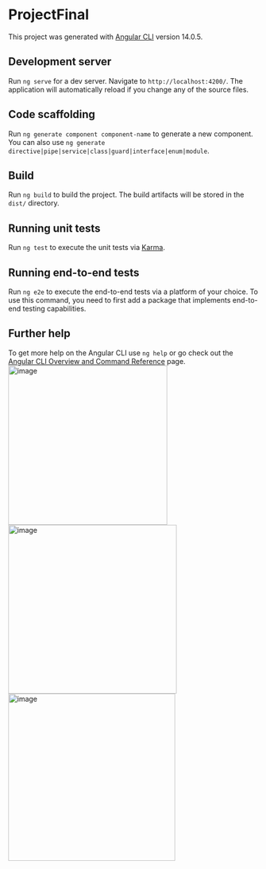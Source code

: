 # ProjectFinal

This project was generated with [Angular CLI](https://github.com/angular/angular-cli) version 14.0.5.

## Development server

Run `ng serve` for a dev server. Navigate to `http://localhost:4200/`. The application will automatically reload if you change any of the source files.

## Code scaffolding

Run `ng generate component component-name` to generate a new component. You can also use `ng generate directive|pipe|service|class|guard|interface|enum|module`.

## Build

Run `ng build` to build the project. The build artifacts will be stored in the `dist/` directory.

## Running unit tests

Run `ng test` to execute the unit tests via [Karma](https://karma-runner.github.io).

## Running end-to-end tests

Run `ng e2e` to execute the end-to-end tests via a platform of your choice. To use this command, you need to first add a package that implements end-to-end testing capabilities.

## Further help

To get more help on the Angular CLI use `ng help` or go check out the [Angular CLI Overview and Command Reference](https://angular.io/cli) page.
<img width="320" alt="image" src="https://user-images.githubusercontent.com/66555115/229025272-d6d1660c-6a4c-4b46-94da-259129914a02.png">
<img width="339" alt="image" src="https://user-images.githubusercontent.com/66555115/229025291-6b91d69b-298b-4fc0-9e08-2855352ee853.png">
<img width="336" alt="image" src="https://user-images.githubusercontent.com/66555115/229025318-51c62239-9333-49ae-b463-eb1877c2a7e9.png">
